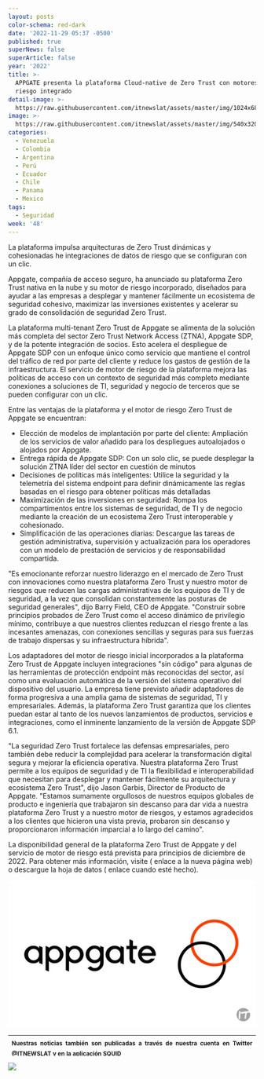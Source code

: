 ```yaml
---
layout: posts
color-schema: red-dark
date: '2022-11-29 05:37 -0500'
published: true
superNews: false
superArticle: false
year: '2022'
title: >-
  APPGATE presenta la plataforma Cloud-native de Zero Trust con motores de
  riesgo integrado
detail-image: >-
  https://raw.githubusercontent.com/itnewslat/assets/master/img/1024x680/appgate-g.jpg
image: >-
  https://raw.githubusercontent.com/itnewslat/assets/master/img/540x320/appgate-p.jpg
categories:
  - Venezuela
  - Colombia
  - Argentina
  - Perú
  - Ecuador
  - Chile
  - Panama
  - Mexico
tags:
  - Seguridad
week: '48'
---
```

La plataforma impulsa arquitecturas de Zero Trust dinámicas y cohesionadas
he integraciones de datos de riesgo que se configuran con un clic.
 
Appgate, compañía de acceso seguro, ha anunciado su plataforma Zero Trust nativa en la nube y su motor de riesgo incorporado, diseñados para ayudar a las empresas a desplegar y mantener fácilmente un ecosistema de seguridad cohesivo, maximizar las inversiones existentes y acelerar su grado de consolidación de seguridad Zero Trust.
 
La plataforma multi-tenant Zero Trust de Appgate se alimenta de la solución más completa del sector Zero Trust Network Access (ZTNA), Appgate SDP, y de la potente integración de socios. Esto acelera el despliegue de Appgate SDP con un enfoque único como servicio que mantiene el control del tráfico de red por parte del cliente y reduce los gastos de gestión de la infraestructura. El servicio de motor de riesgo de la plataforma mejora las políticas de acceso con un contexto de seguridad más completo mediante conexiones a soluciones de TI, seguridad y negocio de terceros que se pueden configurar con un clic.
 
Entre las ventajas de la plataforma y el motor de riesgo Zero Trust de Appgate se encuentran:
 
- Elección de modelos de implantación por parte del cliente: Ampliación de los servicios de valor añadido para los despliegues autoalojados o alojados por Appgate.
- Entrega rápida de Appgate SDP: Con un solo clic, se puede desplegar la solución ZTNA líder del sector en cuestión de minutos
- Decisiones de políticas más inteligentes: Utilice la seguridad y la telemetría del sistema endpoint para definir dinámicamente las reglas basadas en el riesgo para obtener políticas más detalladas
- Maximización de las inversiones en seguridad: Rompa los compartimentos entre los sistemas de seguridad, de TI y de negocio mediante la creación de un ecosistema Zero Trust interoperable y cohesionado.
- Simplificación de las operaciones diarias: Descargue las tareas de gestión administrativa, supervisión y actualización para los operadores con un modelo de prestación de servicios y de responsabilidad compartida.
 
"Es emocionante reforzar nuestro liderazgo en el mercado de Zero Trust con innovaciones como nuestra plataforma Zero Trust y nuestro motor de riesgos que reducen las cargas administrativas de los equipos de TI y de seguridad, a la vez que consolidan constantemente las posturas de seguridad generales", dijo Barry Field, CEO de Appgate. "Construir sobre principios probados de Zero Trust como el acceso dinámico de privilegio mínimo, contribuye a que nuestros clientes reduzcan el riesgo frente a las incesantes amenazas, con conexiones sencillas y seguras para sus fuerzas de trabajo dispersas y su infraestructura híbrida".
 
Los adaptadores del motor de riesgo inicial incorporados a la plataforma Zero Trust de Appgate incluyen integraciones "sin código" para algunas de las herramientas de protección endpoint más reconocidas del sector, así como una evaluación automática de la versión del sistema operativo del dispositivo del usuario. La empresa tiene previsto añadir adaptadores de forma progresiva a una amplia gama de sistemas de seguridad, TI y empresariales. Además, la plataforma Zero Trust garantiza que los clientes puedan estar al tanto de los nuevos lanzamientos de productos, servicios e integraciones, como el inminente lanzamiento de la versión de Appgate SDP 6.1.
 
"La seguridad Zero Trust fortalece las defensas empresariales, pero también debe reducir la complejidad para acelerar la transformación digital segura y mejorar la eficiencia operativa. Nuestra plataforma Zero Trust permite a los equipos de seguridad y de TI la flexibilidad e interoperabilidad que necesitan para desplegar y mantener fácilmente su arquitectura y ecosistema Zero Trust", dijo Jason Garbis, Director de Producto de Appgate. "Estamos sumamente orgullosos de nuestros equipos globales de producto e ingeniería que trabajaron sin descanso para dar vida a nuestra plataforma Zero Trust y a nuestro motor de riesgos, y estamos agradecidos a los clientes que hicieron una vista previa, probaron sin descanso y proporcionaron información imparcial a lo largo del camino".
 
La disponibilidad general de la plataforma Zero Trust de Appgate y del servicio de motor de riesgo está prevista para principios de diciembre de 2022. Para obtener más información, visite ( enlace a la nueva página web) o descargue la hoja de datos ( enlace cuando esté hecho).

![](https://raw.githubusercontent.com/itnewslat/assets/master/img/540x320/appgate-p.jpg)

<table style="height: 42px;" width="569">
<tbody>
<tr>
<td style="text-align: justify;"><sub><strong>Nuestras noticias también son publicadas a través de nuestra cuenta en Twitter <a href="https://twitter.com/itnewslat?lang=es">@ITNEWSLAT</a> y en la aplicación <a href="https://squidapp.co/en/">SQUID</a></strong></sub></td>
</tr>
</tbody>
</table>

<img src="https://tracker.metricool.com/c3po.jpg?hash=56f88a41e39ab42c063cc51676587a04"/>